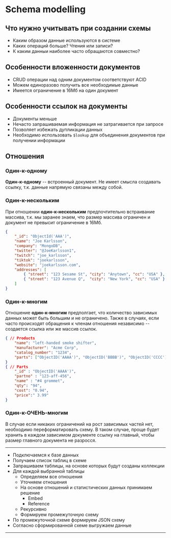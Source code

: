 # Schema modelling

## Что нужно учитывать при создании схемы
* Каким образом данные используются в системе
* Каких операций больше? Чтения или записи?
* К каким данныи наиболее часто обращаются совместно?

## Особенности вложенности документов
* CRUD операции над одним документом соответствуют ACID
* Можем единоразово получить все необходимые данные
* Имеется ограничение в 16Мб на один документ

## Особенности ссылок на документы
* Документы меньше
* Нечасто запрашиваемая информация не затрагивается при запросе
* Позволяет избежать дупликации данных
* Необходимо использовать `$lookup` для объединения документов при получении информации

## Отношения
### Один-к-одному
**Один-к-одному** -- встроенный документ. Не имеет смысла создавать ссылку, т.к. данные напрямую связаны между собой.

### Один-к-нескольким
При отношении **один-к-нескольким** предпочтительно встраивание массива, т.к. мы заранее знаем, что размер массива ограничен и документ не превысит ограничение в 16Мб.

```json
{
    "_id": "ObjectId('AAA')",
    "name": "Joe Karlsson",
    "company": "MongoDB",
    "twitter": "@JoeKarlsson1",
    "twitch": "joe_karlsson",
    "tiktok": "joekarlsson",
    "website": "joekarlsson.com",
    "addresses": [
        { "street": "123 Sesame St", "city": "Anytown", "cc": "USA" },  
        { "street": "123 Avenue Q",  "city": "New York", "cc": "USA" }
    ]
}
```

### Один-к-многим
Отношение **один-к-многим** предполгает, что количество зависимых данных может быть большим и не ограничено.
Также в случаях, если часто происходят обращения к членам отношения независимо -- создается ссылка или же массив ссылок.

```json
{ // Products
    "name": "left-handed smoke shifter",
    "manufacturer": "Acme Corp",
    "catalog_number": "1234",
    "parts": ["ObjectID('AAAA')", "ObjectID('BBBB')", "ObjectID('CCCC')"]
}
{ // Parts
    "_id" : "ObjectID('AAAA')",
    "partno" : "123-aff-456",
    "name" : "#4 grommet",
    "qty": "94",
    "cost": "0.94",
    "price":" 3.99"
}
```

### Один-к-ОЧЕНЬ-многим
В случае если никаких ограничений на рост зависимых частей нет, необходимо переформатировать схему.
В таком случае, проще будет хранить в каждом зависимом документе ссылку на главный, чтобы размер главного документа не разросся.


------

* Подключаемся к базе данных
* Получаем список таблиц в схеме
* Запрашиваем таблицы, на основе которых будут созданы коллекции
* Для каждой выбранной таблицы
  * Определяем все отношения
  * Уточняем отношения
  * На основе отношений и статистических данных принимаем решение
    * Embed
    * Reference
  * Рекурсивно
  * Формируем промежуточную схему
* По промежуточной схеме формируем JSON схему
* Согласно сформированной схеме выгружаем данные

-------